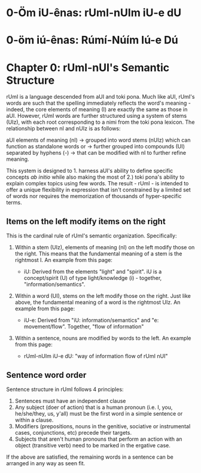 # 0-Öm iU-ênas: rUmI-nUIm iU-e dU
# 0-öm iú-ênas: Rúmí-Núím Iú-e Dú
# Chapter 0: rUmI-nUI's Semantic Structure

rUmI is a language descended from aUI and toki pona. Much like aUI, rUmI's words are such that the spelling immediately reflects the word's meaning - indeed, the core elements of meaning (I) are exactly the same as those in aUI. However, rUmI words are further structured using a system of stems (UIz), with each root corresponding to a nimi from the toki pona lexicon. The relationship between nI and nUIz is as follows:

aUI elements of meaning (nI) -> grouped into word stems (nUIz) which can function as standalone words or -> further grouped into compounds (UI) separated by hyphens (-) -> that can be modified with nI to further refine meaning. 

This system is designed to 1. harness aUI's ability to define specific concepts *ab initio* while also making the most of 2.) toki pona's ability to explain complex topics using few words. The result - rUmI - is intended to offer a unique flexibility in expression that isn't constrained by a limited set of words nor requires the memorization of thousands of hyper-specific terms. 

## Items on the left modify items on the right

This is the cardinal rule of rUmI's semantic organization. Specifically:

1. Within a stem (UIz), elements of meaning (nI) on the left modify those on the right. This means that the fundamental meaning of a stem is the rightmost I. An example from this page:
    * iU: Derived from the elements "light" and "spirit". iU is a concept/spirit (U) of type light/knowledge (i) - together, "information/semantics".

2. Within a word (UI), stems on the left modify those on the right. Just like above, the fundamental meaning of a word is the rightmost UIz. An example from this page:
    * iU-e: Derived from "iU: information/semantics" and "e: movement/flow". Together, "flow of information"

3. Within a sentence, nouns are modified by words to the left. An example from this page:
    * rUmI-nUIm iU-e dU: "way of information flow of rUmI nUI"

## Sentence word order

Sentence structure in rUmI follows 4 principles:

1. Sentences must have an independent clause
2. Any subject (doer of action) that is a human pronoun (i.e. I, you, he/she/they, us, y'all) must be the first word in a simple sentence or within a clause.
3. Modifiers (prepositions, nouns in the genitive, sociative or instrumental cases, conjunctions, etc) precede their targets.
4. Subjects that aren't human pronouns that perform an action with an object (transitive verb) need to be marked in the ergative case.

If the above are satisfied, the remaining words in a sentence can be arranged in any way as seen fit.
